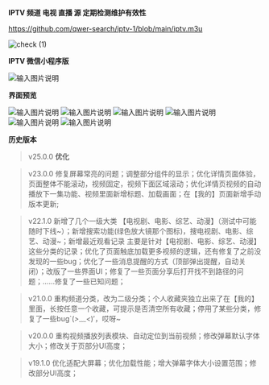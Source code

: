  **IPTV 频道 电视 直播 源 定期检测维护有效性** 


https://github.com/qwer-search/iptv-1/blob/main/iptv.m3u



![check (1)](https://user-images.githubusercontent.com/26646520/155706149-8cc26744-d0ce-4cb5-99b9-83cf278f740e.png)



 **IPTV 微信小程序版** 



![输入图片说明](https://gitee.com/qingwei248/ds/raw/master/new/chqc.png "chqc.png")



**界面预览**



![输入图片说明](https://gitee.com/qingwei248/ds/raw/master/25/1.png "1.png") 
![输入图片说明](https://gitee.com/qingwei248/ds/raw/master/25/2.png "2.png")
![输入图片说明](https://gitee.com/qingwei248/ds/raw/master/25/3.png "3.png")
![输入图片说明](https://gitee.com/qingwei248/ds/raw/master/25/4.png "4.png")
![输入图片说明](https://gitee.com/qingwei248/ds/raw/master/25/5.png "5.png")
![输入图片说明](https://gitee.com/qingwei248/ds/raw/master/25/6.png "6.png")



**历史版本** 



> v25.0.0 **优化**



> v23.0.0 修复屏幕常亮的问题；调整部分组件的显示；优化详情页面体验，页面整体不能滚动，视频固定，视频下面区域滚动；优化详情页视频的自动播放下一集功能、视频里面新增标题、加载画面；在【我的】页面新增手动 版本更新;



> v22.1.0 新增了几个一级大类 【电视剧、电影、综艺、动漫】（测试中可能随时下线~）；新增搜索功能(绿色放大镜那个图标)，搜电视剧、电影、综艺、动漫~；新增最近观看记录 主要是针对【电视剧、电影、综艺、动漫】这些分类的记录；优化了页面触底加载更多视频的逻辑，还有修复了之前没发现的一些bug；优化了一些消息提醒的方式（顶部弹出提醒，自动关闭）；改版了一些界面UI；修复了一些页面分享后打开找不到路径的问题；......修复了一些已知问题；



> v21.0.0 重构频道分类，改为二级分类；个人收藏夹独立出来了在【我的】里面，长按任意一个收藏，可提示是否清空所有收藏；停用了某些分类，修复了一些bug`(*>﹏<*)′，哎呀~



> v20.0.0 重构视频播放列表模块、自动定位到当前视频；修改弹幕默认字体大小；修改关于页部分UI高度；



> v19.1.0 优化适配大屏幕；优化加载性能；增大弹幕字体大小设置范围；修改部分UI高度；







